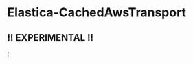 # Elastica-CachedAwsTransport

## !! EXPERIMENTAL !!


[!](http://giphygifs.s3.amazonaws.com/media/tK5JkmMAPveNO/giphy.gif)
